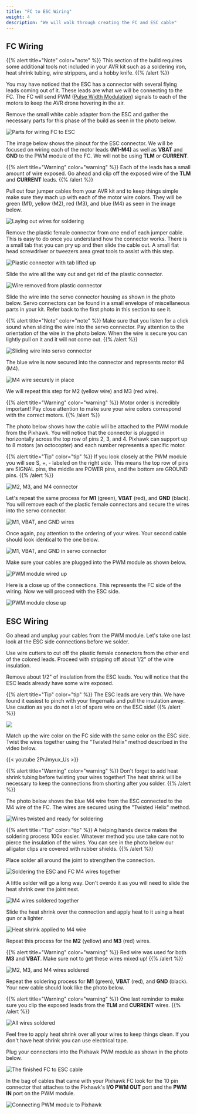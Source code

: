 ```yaml
---
title: "FC to ESC Wiring"
weight: 4
description: "We will walk through creating the FC and ESC cable"
---
```


## FC Wiring

{{% alert title="Note" color="note" %}} This section of the build requires some
additional tools not included in your AVR kit such as a soldering iron, heat shrink
tubing, wire strippers, and a hobby knife. {{% /alert %}}

You may have noticed that the ESC has a connector with several flying leads coming out
of it. These leads are what we will be connecting to the FC. The FC will send PWM
([Pulse Width Modulation](https://en.wikipedia.org/wiki/Pulse-width_modulation)) signals
to each of the motors to keep the AVR drone hovering in the air.

Remove the small white cable adapter from the ESC and gather the necessary parts for
this phase of the build as seen in the photo below.

![Parts for wiring FC to ESC](fc_wiring_1.jpg)

The image below shows the pinout for the ESC connector. We will be focused on wiring
each of the motor leads **(M1-M4)** as well as **VBAT** and **GND** to the PWM module of
the FC. We will not be using **TLM** or **CURRENT**.

{{% alert title="Warning" color="warning" %}} Each of the leads has a small amount of
wire exposed. Go ahead and clip off the exposed wire of the **TLM** and **CURRENT**
leads. {{% /alert %}}

Pull out four jumper cables from your AVR kit and to keep things simple make sure they
mach up with each of the motor wire colors. They will be green (M1), yellow (M2), red
(M3), and blue (M4) as seen in the image below.

![Laying out wires for soldering](fc_wiring_2.jpg)

Remove the plastic female connector from one end of each jumper cable. This is easy to
do once you understand how the connector works. There is a small tab that you can pry up
and then slide the cable out. A small flat head screwdriver or tweezers area great tools
to assist with this step.

![Plastic connector with tab lifted up](fc_wiring_3.jpg)

Slide the wire all the way out and get rid of the plastic connector.

![Wire removed from plastic connector](fc_wiring_4.jpg)

Slide the wire into the servo connector housing as shown in the photo below. Servo
connectors can be found in a small envelope of miscellaneous parts in your kit. Refer
back to the first photo in this section to see it.

{{% alert title="Note" color="note" %}} Make sure that you listen for a click sound when
sliding the wire into the servo connector. Pay attention to the orientation of the wire
in the photo below. When the wire is secure you can lightly pull on it and it will not
come out. {{% /alert %}}

![Sliding wire into servo connector](fc_wiring_5.jpg)

The blue wire is now secured into the connector and represents motor #4 (M4).

![M4 wire securely in place](fc_wiring_6.jpg)

We will repeat this step for M2 (yellow wire) and M3 (red wire).

{{% alert title="Warning" color="warning" %}} Motor order is incredibly important! Pay
close attention to make sure your wire colors correspond with the correct motors.
{{% /alert %}}

The photo below shows how the cable will be attached to the PWM module from the Pixhawk.
You will notice that the connector is plugged in horizontally across the top row of pins
2, 3, and 4. Pixhawk can support up to 8 motors (an octocopter) and each number
represents a specific motor.

{{% alert title="Tip" color="tip" %}} If you look closely at the PWM module you will see
S, +, - labeled on the right side. This means the top row of pins are SIGNAL pins, the
middle are POWER pins, and the bottom are GROUND pins. {{% /alert %}}

![M2, M3, and M4 connector](fc_wiring_7.jpg)

Let's repeat the same process for **M1** (green), **VBAT** (red), and **GND** (black).
You will remove each of the plastic female connectors and secure the wires into the
servo connector.

![M1, VBAT, and GND wires](fc_wiring_8.jpg)

Once again, pay attention to the ordering of your wires. Your second cable should look
identical to the one below.

![M1, VBAT, and GND in servo connector](fc_wiring_9.jpg)

Make sure your cables are plugged into the PWM module as shown below.

![PWM module wired up](fc_wiring_10.jpg)

Here is a close up of the connections. This represents the FC side of the wiring. Now we
will proceed with the ESC side.

![PWM module close up](fc_wiring_11.jpg)

## ESC Wiring

Go ahead and unplug your cables from the PWM module. Let's take one last look at the ESC
side connections before we solder.

Use wire cutters to cut off the plastic female connectors from the other end of the
colored leads. Proceed with stripping off about 1/2" of the wire insulation.

Remove about 1/2" of insulation from the ESC leads. You will notice that the ESC leads
already have some wire exposed.

{{% alert title="Tip" color="tip" %}} The ESC leads are very thin. We have found it
easiest to pinch with your fingernails and pull the insulation away. Use caution as you
do not a lot of spare wire on the ESC side! {{% /alert %}}

![](fc_wiring_12.jpg)

Match up the wire color on the FC side with the same color on the ESC side. Twist the
wires together using the "Twisted Helix" method described in the video below.

<!-- cspell:disable -->

{{< youtube 2PrJmyux_Us >}}

<!-- cspell:enable -->

{{% alert title="Warning" color="warning" %}} Don't forget to add heat shrink tubing
before twisting your wires together! The heat shrink will be necessary to keep the
connections from shorting after you solder. {{% /alert %}}

The photo below shows the blue M4 wire from the ESC connected to the M4 wire of the FC.
The wires are secured using the "Twisted Helix" method.

![Wires twisted and ready for soldering](fc_wiring_13.jpg)

{{% alert title="Tip" color="tip" %}} A helping hands device makes the soldering process
100x easier. Whatever method you use take care not to pierce the insulation of the
wires. You can see in the photo below our alligator clips are covered with rubber
shields. {{% /alert %}}

Place solder all around the joint to strengthen the connection.

![Soldering the ESC and FC M4 wires together](fc_wiring_15.jpg)

A little solder will go a long way. Don't overdo it as you will need to slide the heat
shrink over the joint next.

![M4 wires soldered together](fc_wiring_16.jpg)

Slide the heat shrink over the connection and apply heat to it using a heat gun or a
lighter.

![Heat shrink applied to M4 wire](fc_wiring_17.jpg)

Repeat this process for the **M2** (yellow) and **M3** (red) wires.

{{% alert title="Warning" color="warning" %}} Red wire was used for both **M3** and
**VBAT**. Make sure not to get these wires mixed up! {{% /alert %}}

![M2, M3, and M4 wires soldered](fc_wiring_18.jpg)

Repeat the soldering process for **M1** (green), **VBAT** (red), and **GND** (black).
Your new cable should look like the photo below.

{{% alert title="Warning" color="warning" %}} One last reminder to make sure you clip
the exposed leads from the **TLM** and **CURRENT** wires. {{% /alert %}}

![All wires soldered](fc_wiring_19.jpg)

Feel free to apply heat shrink over all your wires to keep things clean. If you don't
have heat shrink you can use electrical tape.

Plug your connectors into the Pixhawk PWM module as shown in the photo below.

![The finished FC to ESC cable](fc_wiring_20.jpg)

In the bag of cables that came with your Pixhawk FC look for the 10 pin connector that
attaches to the Pixhawk's **I/O PWM OUT** port and the **PWM IN** port on the PWM
module.

![Connecting PWM module to Pixhawk](fc_wiring_21.jpg)
